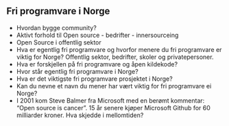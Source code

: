 ## Fri programvare i Norge 

* Hvordan bygge community?
* Aktivt forhold til Open source - bedrifter - innersourceing
* Open Source i offentlig sektor
* Hva er egentlig fri programvare og hvorfor menere du fri programvare er viktig for Norge? Offentlig sektor, bedrifter, skoler og privatepersoner.
* Hva er forskjellen på fri programvare og åpen kildekode?
* Hvor står egentlig fri programvare i Norge?
* Hva er det viktigste fri programvare prosjektet i Norge?
* Kan du nevne et navn du mener har vært viktig for fri programvare ei Norge?
* I 2001 kom Steve Balmer fra Microsoft med en berømt kommentar: “Open source is cancer”. 15 år senere kjøper Microsoft Github for 60 milliarder kroner. 
Hva skjedde i mellomtiden?



